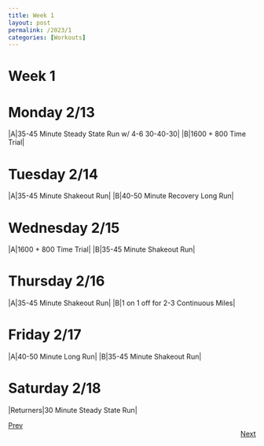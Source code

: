 ```yaml
---
title: Week 1
layout: post
permalink: /2023/1
categories: [Workouts]
---
```



# Week 1

# Monday 2/13

|A|35-45 Minute Steady State Run w/ 4-6 30-40-30|
|B|1600 + 800 Time Trial|

# Tuesday 2/14

|A|35-45 Minute Shakeout Run|
|B|40-50 Minute Recovery Long Run| 

# Wednesday 2/15

|A|1600 + 800 Time Trial|
|B|35-45 Minute Shakeout Run|

# Thursday 2/16

|A|35-45 Minute Shakeout Run|
|B|1 on 1 off for 2-3 Continuous Miles|

# Friday 2/17

|A|40-50 Minute Long Run|
|B|35-45 Minute Shakeout Run|

# Saturday 2/18

|Returners|30 Minute Steady State Run|


<div style="text-align: left"> <a href="{{site.baseurl}}/2023/0">Prev</a></div> 
<div style="text-align: right"> <a href="{{site.baseurl}}/2023/2">Next</a></div>